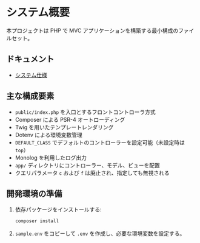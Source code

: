 # システム概要

本プロジェクトは PHP で MVC アプリケーションを構築する最小構成のファイルセット。

## ドキュメント

- [システム仕様](system_spec.md)

## 主な構成要素

- `public/index.php` を入口とするフロントコントローラ方式
- Composer による PSR-4 オートローディング
- Twig を用いたテンプレートレンダリング
- Dotenv による環境変数管理
- `DEFAULT_CLASS` でデフォルトのコントローラーを設定可能（未設定時は `top`）
- Monolog を利用したログ出力
- `app/` ディレクトリにコントローラー、モデル、ビューを配置
- クエリパラメータ `c` および `f` は廃止され、指定しても無視される

## 開発環境の準備

1. 依存パッケージをインストールする:
   ```bash
   composer install
   ```
2. `sample.env` をコピーして `.env` を作成し、必要な環境変数を設定する。

